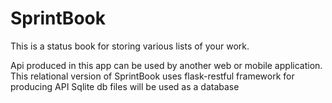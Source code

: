 # SprintBook
This is a status book for storing various lists of your work.

Api produced in this app can be used by another web or mobile application.
This relational version of SprintBook uses flask-restful framework for producing API
Sqlite db files will be  used as a database
